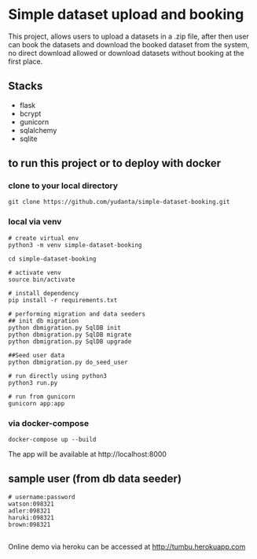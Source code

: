 # Simple dataset upload and booking
This project, allows users to upload a datasets in a .zip file, after then user can book the datasets and download the booked dataset from the system, no direct download allowed or download datasets without booking at the first place. 

## Stacks 
- flask
- bcrypt
- gunicorn
- sqlalchemy
- sqlite

## to run this project or to deploy with docker
### clone to your local directory
```
git clone https://github.com/yudanta/simple-dataset-booking.git
```
### local via venv 
```
# create virtual env 
python3 -m venv simple-dataset-booking

cd simple-dataset-booking

# activate venv 
source bin/activate 

# install dependency 
pip install -r requirements.txt

# performing migration and data seeders
## init db migration 
python dbmigration.py SqlDB init
python dbmigration.py SqlDB migrate
python dbmigration.py SqlDB upgrade

##Seed user data
python dbmigration.py do_seed_user

# run directly using python3 
python3 run.py

# run from gunicorn 
gunicorn app:app 
```

### via docker-compose
```
docker-compose up --build
```

The app will be available at http://localhost:8000


## sample user (from db data seeder)
```
# username:password
watson:098321
adler:098321
haruki:098321
brown:098321
```

##
Online demo via heroku can be accessed at http://tumbu.herokuapp.com